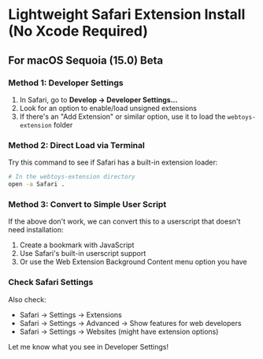 # Lightweight Safari Extension Install (No Xcode Required)

## For macOS Sequoia (15.0) Beta

### Method 1: Developer Settings

1. In Safari, go to **Develop → Developer Settings...**
2. Look for an option to enable/load unsigned extensions
3. If there's an "Add Extension" or similar option, use it to load the `webtoys-extension` folder

### Method 2: Direct Load via Terminal

Try this command to see if Safari has a built-in extension loader:

```bash
# In the webtoys-extension directory
open -a Safari .
```

### Method 3: Convert to Simple User Script

If the above don't work, we can convert this to a userscript that doesn't need installation:

1. Create a bookmark with JavaScript
2. Use Safari's built-in userscript support
3. Or use the Web Extension Background Content menu option you have

### Check Safari Settings

Also check:
- Safari → Settings → Extensions
- Safari → Settings → Advanced → Show features for web developers
- Safari → Settings → Websites (might have extension options)

Let me know what you see in Developer Settings!